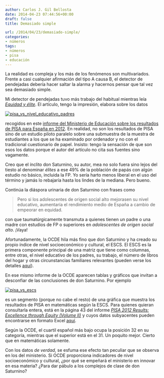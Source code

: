 ```yaml
---
author: Carlos J. Gil Bellosta
date: 2014-04-23 07:44:56+00:00
draft: false
title: Demasiado simple

url: /2014/04/23/demasiado-simple/
categories:
- números
tags:
- números
- pisa
- educación
---
```


La realidad es compleja y los más de los fenómenos son multivariados. Frente a casi cualquier afirmación del tipo A causa B, el detector de pendejadas debería hacer saltar la alarma y hacernos pensar que tal vez sea demasiado simple.

Mi detector de pendejadas tuvo más trabajo del habitual mientras leía [_Equidad y élite_](http://sociedad.elpais.com/sociedad/2014/04/01/actualidad/1396374385_539515.html). El artículo, tengo la impresión, elabora sobre los datos

[![pisa_vs_nivel_educativo_padres](/wp-uploads/2014/04/pisa_vs_nivel_educativo_padres.png#center)
](/wp-uploads/2014/04/pisa_vs_nivel_educativo_padres.png#center)

recogidos en este [informe del Ministerio de Educación sobre los resultados de PISA para España en 2012](http://www.mecd.gob.es/dctm/inee/internacional/pisa2012-resolucionproblemas/pisa2012cba-1-4-2014-web.pdf?documentId=0901e72b8190478c). En realidad, no son los resultados de PISA sino de un estudio piloto paralelo sobre una submuestra de la muestra de estudiantes a los que se ha examinado por ordenador y no con el tradicional cuestionario de papel. Insisto: tengo la sensación de que son esos los datos porque el autor del artículo no cita sus fuentes sino vagamente.

Creo que el ínclito don Saturnino, su autor, mea no solo fuera sino lejos del tiesto al denominar _élites_ a ese 49% de la población de papás con algún estudio no básico, incluida la FP. Yo sería harto menos liberal en el uso del término y jamás lo rebajaría hasta los lindes de la mediana. Pero bueno.

Continúa la diáspora urinaria de don Saturnino con frases como

>Pero si los adolescentes de origen social alto mejorasen su nivel educativo, aumentaría el rendimiento medio de España a cambio de empeorar en equidad.

con que taumatúrgicamente transmuta a quienes tienen un padre o una madre con estudios de FP o superiores en _adolescentes de origen social alto_. ¡Vaya!

Afortunadamente, la OCDE hila más fino que don Saturnino y ha creado su propio índice de nivel socioeconómico y cultural, el ESCS. El ESCS es la primera componente principal de una matriz que tiene como columnas, entre otras, el nivel educativo de los padres, su trabajo, el número de libros del hogar y otras circunstancias familiares relevantes (pueden verse los detalles [aquí](http://www.oecd-ilibrary.org/education/pisa-2012-results-excellence-through-equity-volume-ii_9789264201132-en)).

En ese mismo informe de la OCDE aparecen tablas y gráficos que invitan a desconfiar de las conclusiones de don Saturnino. Por ejemplo

[![pisa_vs_escs](/wp-uploads/2014/04/pisa_vs_escs.png#center)
](/wp-uploads/2014/04/pisa_vs_escs.png#center)

es un segmento (porque no cabe el resto) de una gráfica que muestra los resultados de PISA en matemáticas según la ESCS. Para quienes quieran consultarla entera, está en la página 43 del informe _[PISA 2012 Results: Excellence through Equity (Volume II)](http://www.oecd-ilibrary.org/education/pisa-2012-results-excellence-through-equity-volume-ii_9789264201132-en)_ y cuyos datos subyacentes pueden encontrarse en formato Excel [aquí](http://dx.doi.org/10.1787/888932964813).

Según la OCDE, el cuartil español más bajo ocupa la posición 32 en su categoría, mientras que el superior está en el 31. Un poquito mejor. Cierto que en matemáticas solamente.

Con los datos _de verdad_, se esfuma ese efecto tan peculiar que se observa en los del ministerio. Si OCDE proporciona indicadores de nivel socioeconómico y cultural, ¿por qué se empeñará el ministerio en innovar en esa materia? ¿Para dar pábulo a los complejos de clase de don Saturnino?
